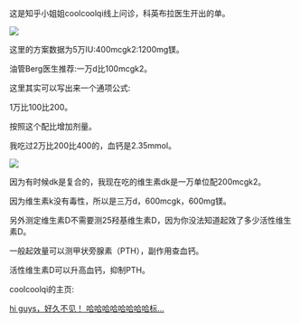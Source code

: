 这是知乎小姐姐coolcoolqi线上问诊，科英布拉医生开出的单。

![](https://picx.zhimg.com/v2-55e12e2dc5b2aa85344aa13aace82bdf_720w.jpg?source=d16d100b)

这里的方案数据为5万IU:400mcgk2:1200mg镁。

油管Berg医生推荐:一万d比100mcgk2。

这里其实可以写出来一个通项公式:

1万比100比200。

按照这个配比增加剂量。

我吃过2万比200比400的，血钙是2.35mmol。

![](https://picx.zhimg.com/v2-51ed0b45a119c3f3577778bed2994131_720w.jpg?source=d16d100b)

因为有时候dk是复合的，我现在吃的维生素dk是一万单位配200mcgk2。

因为维生素k没有毒性，所以是三万d，600mcgk，600mg镁。

另外测定维生素D不需要测25羟基维生素D，因为你没法知道起效了多少活性维生素D。

一般起效量可以测甲状旁腺素（PTH），副作用查血钙。

活性维生素D可以升高血钙，抑制PTH。

coolcoolqi的主页:

[hi guys，好久不见！ 哈哈哈哈哈哈哈哈标…](https://www.zhihu.com/pin/1723682769031593984?native=1&scene=share&utm_psn=1823333424271872000)
